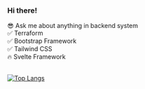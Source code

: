 ### Hi there!

:sunglasses: Ask me about anything in backend system <br/>
:white_check_mark: Terraform <br/>
:white_check_mark: Bootstrap Framework <br/>
:white_check_mark: Tailwind CSS <br/>
:fire: Svelte Framework<br/>
<br/>

[![Top Langs](https://github-readme-stats.vercel.app/api/top-langs/?username=pritisolanki&langs_count=8&layout=compact&theme=tokyonight)](https://github.com/pritisolanki/github-readme-stats)

